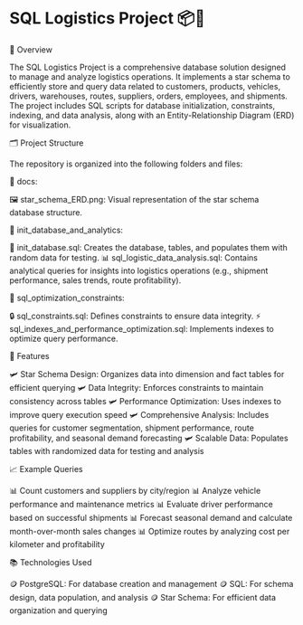 # SQL Logistics Project 📦🚀

📖 Overview

The SQL Logistics Project is a comprehensive database solution designed to manage and analyze logistics operations. It implements a star schema to efficiently store and query data related to customers, products, vehicles, drivers, warehouses, routes, suppliers, orders, employees, and shipments. The project includes SQL scripts for database initialization, constraints, indexing, and data analysis, along with an Entity-Relationship Diagram (ERD) for visualization.

🗂️ Project Structure

The repository is organized into the following folders and files:

📁 docs:

🖼️ star_schema_ERD.png: Visual representation of the star schema database structure.

📁 init_database_and_analytics:

📄 init_database.sql: Creates the database, tables, and populates them with random data for testing.
📊 sql_logistic_data_analysis.sql: Contains analytical queries for insights into logistics operations (e.g., shipment performance, sales trends, route profitability).

📁 sql_optimization_constraints:

🔒 sql_constraints.sql: Defines constraints to ensure data integrity.
⚡ sql_indexes_and_performance_optimization.sql: Implements indexes to optimize query performance.


🚀 Features

🛩 Star Schema Design: Organizes data into dimension and fact tables for efficient querying
🛩 Data Integrity: Enforces constraints to maintain consistency across tables
🛩 Performance Optimization: Uses indexes to improve query execution speed
🛩 Comprehensive Analysis: Includes queries for customer segmentation, shipment performance, route profitability, and seasonal demand forecasting
🛩 Scalable Data: Populates tables with randomized data for testing and analysis

📈 Example Queries

 📊 Count customers and suppliers by city/region
 📊 Analyze vehicle performance and maintenance metrics
 📊 Evaluate driver performance based on successful shipments
 📊 Forecast seasonal demand and calculate month-over-month sales changes
 📊 Optimize routes by analyzing cost per kilometer and profitability


📚 Technologies Used

🪙 PostgreSQL: For database creation and management
🪙 SQL: For schema design, data population, and analysis
🪙 Star Schema: For efficient data organization and querying

